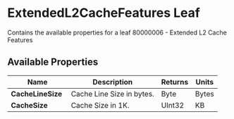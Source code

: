 # ExtendedL2CacheFeatures Leaf

Contains the available properties for a leaf 80000006 - Extended L2 Cache Features

## Available Properties

| Name | Description | Returns | Units |
| --- | --- | --- | --- |
| **CacheLineSize** | Cache Line Size in bytes. | Byte | Bytes |
| **CacheSize** | Cache Size in 1K. | UInt32 | KB |
